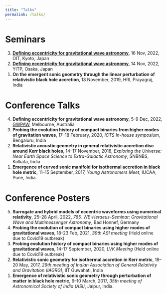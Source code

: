 ```yaml
---
title: "Talks"
permalink: /talks/
---
```

# Seminars
<ol reversed>
  <li><a href="https://www.oit.ac.jp/ge/~nozawa/OITGravitySeminar/"><b>Defining eccentricity for gravitational wave astronomy</b></a>, 16 Nov, 2022, OIT, Kyoto, Japan
  </li>
  <li><a href="https://www.yukawa.kyoto-u.ac.jp/seminar/s53052?lang=en-GB"><b>Defining eccentricity for gravitational wave astronomy</b></a>, 14 Nov, 2022, YITP, Osaka, Japan
  </li>
  <li><b>On the emergent sonic geometry through the linear perturbation of relativistic black hole accretion</b>, 18 November, 2019, HRI, Prayagraj, India</li>
</ol>

# Conference Talks
<ol reversed>
  <li><b>Defining eccentricity for gravitational wave astronomy</b>, 5-9 Dec, 2022, <a href="https://www.gwpaw2022.org/">GWPAW</a>, Melbourne, Australia</li>
  <li><b>Probing the evolution history of compact binaries from higher modes of gravitation waves</b>, 17–18 February, 2020, <i>ICTS In-house symposium</i>, Bengaluru, India</li>
  <li><b>Relativistic acoustic geometry in general relativistic accretion disc around Kerr black holes</b>, 14–17 November, 2018, <i>Exploring the Universe: Near Earth Space Science to Extra-Galactic Astronomy</i>,
    SNBNBS, Kolkata, India</li>
  <li><b>Emergence of curved sonic manifold for isothermal accretion in black hole metric</b>, 11–15 September, 2017, <i>Young Astronomers Meet</i>, IUCAA, Pune, India.</li>
</ol>

# Conference Posters
<ol reversed>
  <li><b>Surrogate and hybrid models of eccentric waveforms using numerical relativity</b>, 25–28 April, 2022, <i>765. WE-Heraeus-Seminar: Gravitational Wave and Multimessenger Astronomy</i>, Bad Honnef, Germany
	</li>
  <li><b>Probing the evolution of compact binaries using higher modes of gravitational waves</b>, 18-23 Feb, 2021,
    <i>39th ASI meeting</i> (Held online due to Covid19 outbreak)</li>
  <li><b>Probing evolution history of compact binaries using higher modes of gravitational waves</b>, 14-17 September, 2020,
    <i> LVK Meeting</i> (Held online due to Covid19 outbreak)</li>
  <li><b>Relativistic sonic geometry for isothermal accretion in Kerr metric</b>, 18–20 May, 2017, <i>29th meeting of Indian Association of General Relativity and Gravitation (IAGRG)</i>, IIT Guwahati, India</li>
  <li><b>Emergence of relativistic sonic geometry through perturbation of matter in black hole metric</b>, 6–10 March, 2017, <i>35th meeting of Astronomical Society of India (ASI)</i>, Jaipur, India.
</ol>
